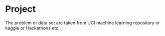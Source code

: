 # Project
The problem or data set are taken from UCI machine learning repository or kaggle or Hackathons etc.
